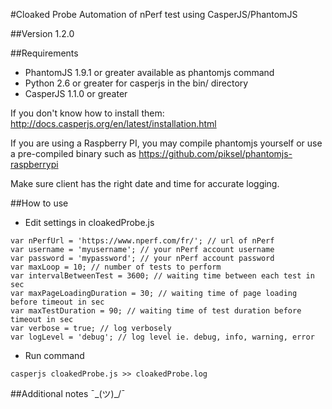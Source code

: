 #Cloaked Probe
Automation of nPerf test using CasperJS/PhantomJS

##Version
1.2.0

##Requirements
- PhantomJS 1.9.1 or greater available as phantomjs command
- Python 2.6 or greater for casperjs in the bin/ directory
- CasperJS 1.1.0 or greater

If you don't know how to install them: http://docs.casperjs.org/en/latest/installation.html

If you are using a Raspberry PI, you may compile phantomjs yourself or use a pre-compiled binary such as https://github.com/piksel/phantomjs-raspberrypi

Make sure client has the right date and time for accurate logging.

##How to use
- Edit settings in cloakedProbe.js
```
var nPerfUrl = 'https://www.nperf.com/fr/'; // url of nPerf
var username = 'myusername'; // your nPerf account username
var password = 'mypassword'; // your nPerf account password
var maxLoop = 10; // number of tests to perform
var intervalBetweenTest = 3600; // waiting time between each test in sec
var maxPageLoadingDuration = 30; // waiting time of page loading before timeout in sec
var maxTestDuration = 90; // waiting time of test duration before timeout in sec
var verbose = true; // log verbosely
var logLevel = 'debug'; // log level ie. debug, info, warning, error
```
- Run command
```
casperjs cloakedProbe.js >> cloakedProbe.log
```

##Additional notes
¯\_(ツ)_/¯